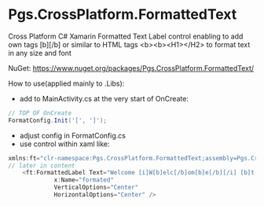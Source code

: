 # Pgs.CrossPlatform.FormattedText
Cross Platform C# Xamarin Formatted Text Label control enabling to add own tags [b][/b] or similar to HTML tags &lt;b>&lt;b>&lt;H1>&lt;/H2>  to format text in any size and font

NuGet:
https://www.nuget.org/packages/Pgs.CrossPlatform.FormattedText/

How to use(applied mainly to .Libs):
  * add to MainActivity.cs at the very start of OnCreate:
```C#
// TOP OF OnCreate
FormatConfig.Init('[', ']');
```
  * adjust config in FormatConfig.cs
  * use control within xaml like:
```C#
xmlns:ft="clr-namespace:Pgs.CrossPlatform.FormattedText;assembly=Pgs.CrossPlatform.FormattedText" // namespace
// later in content
    <ft:FormattedLabel Text="Welcome [i]W[b]elc[/b]om[b]e[/b][/i] [b]t[i]o[/i][/b] [b][i]Xama[/i]rin[/b] [b][i]Forms[/i][/b]!"
             x:Name="formated"
             VerticalOptions="Center"
             HorizontalOptions="Center" />
```  
